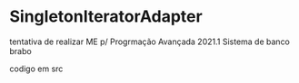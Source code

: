 # SingletonIteratorAdapter
tentativa de realizar ME p/ Progrmação Avançada 2021.1
 Sistema de banco brabo

codigo em src
